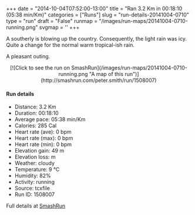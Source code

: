 +++
date = "2014-10-04T07:52:00-13:00"
title = "Ran 3.2 Km in 00:18:10 (05:38 min/Km)"
categories = ["Runs"]
slug = "run-details-20141004-0710"
type = "run"
draft = "False"
runmap = "/images/run-maps/20141004-0710-running.png"
svgmap = '<polyline points="0 55, 7 47, 21 48, 25 45, 36 27, 65 45, 86 49, 92 53, 100 74, 90 51, 77 47, 64 43, 51 37, 50 33, 34 26, 24 43, 21 48, 9 45, 6 46, 1 55">'
+++

A southerly is blowing up the country. Consequently, the light rain was icy. Quite a change for the normal warm tropical-ish rain. 

A pleasant outing. 



<!--more-->

<center>
[![Click to see the run on SmashRun](/images/run-maps/20141004-0710-running.png "A map of this run")](http://smashrun.com/peter.smith/run/1508007)
</center>

#### Run details

* Distance: 3.2 Km
* Duration: 00:18:10
* Average pace: 05:38 min/Km
* Calories: 285 Cal
* Heart rate (ave): 0 bpm
* Heart rate (max): 0 bpm
* Heart rate (min): 0 bpm
* Elevation gain: 49 m
* Elevation loss:  m
* Weather: cloudy
* Temperature: 9 &deg;C
* Humidity: 82%
* Activity: running
* Source: tcxfile
* Run ID: 1508007

Full details at [SmashRun](http://smashrun.com/peter.smith/run/1508007)